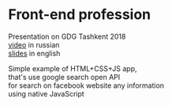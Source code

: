 # Front-end profession

Presentation on GDG Tashkent 2018  
[video](https://www.youtube.com/watch?v=mPJkVZkdG-4) in russian  
[slides](https://docs.google.com/presentation/d/1nvuq0_LDWD48fYbNqTG-zkx0gznRuEN4yKKoC_zjGaM/edit) in english  

Simple example of HTML+CSS+JS app,  
that's use google search open API  
for search on facebook website any information  
using native JavaScript
